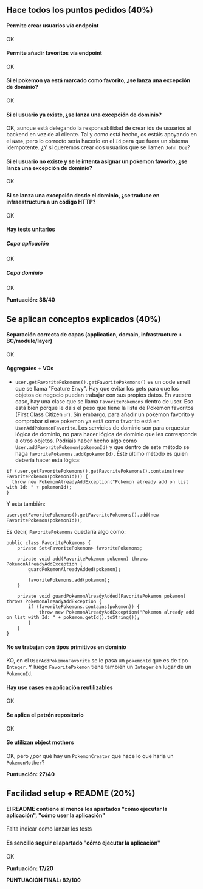 ## Hace todos los puntos pedidos (40%)

#### Permite crear usuarios vía endpoint

OK

#### Permite añadir favoritos vía endpoint

OK

#### Si el pokemon ya está marcado como favorito, ¿se lanza una excepción de dominio?

OK

#### Si el usuario ya existe, ¿se lanza una excepción de dominio?

OK, aunque está delegando la responsabilidad de crear ids de usuarios al backend en vez de al cliente. Tal y como está
hecho, os estáis apoyando en el `Name`, pero lo correcto sería hacerlo en el `Id` para que fuera un sistema idempotente.
¿Y si queremos crear dos usuarios que se llamen `John Doe`?

#### Si el usuario no existe y se le intenta asignar un pokemon favorito, ¿se lanza una excepción de dominio?

OK

#### Si se lanza una excepción desde el dominio, ¿se traduce en infraestructura a un código HTTP?

OK

#### Hay tests unitarios

##### Capa aplicación

OK

##### Capa dominio

OK

**Puntuación: 38/40**

## Se aplican conceptos explicados (40%)

#### Separación correcta de capas (application, domain, infrastructure + BC/module/layer)

OK

#### Aggregates + VOs

- `user.getFavoritePokemons().getFavoritePokemons()` es un code smell que se llama "Feature Envy". Hay que evitar los
  gets para que los objetos de negocio puedan trabajar con sus propios datos. En vuestro caso, hay una clase que se
  llama `FavoritePokemons` dentro de user. Eso está bien porque le dais el peso que tiene la lista de Pokemon
  favoritos (First Class Citizen ✅). Sin embargo, para añadir un pokemon favorito y comprobar si ese pokemon ya está
  como favorito está en `UserAddPokemonFavorite`. Los servicios de dominio son para orquestar lógica de dominio, no para
  hacer lógica de dominio que les corresponde a otros objetos. Podríais haber hecho algo
  como `User.addFavoritePokemon(pokemonId)` y que dentro de este método se haga `favoritePokemons.add(pokemonId)`. Éste
  último método es quien debería hacer esta lógica:

 ```
 if (user.getFavoritePokemons().getFavoritePokemons().contains(new FavoritePokemon(pokemonId))) {
   throw new PokemonAlreadyAddException("Pokemon already add on list with Id: " + pokemonId);
 }
  ```

Y esta también:

```
user.getFavoritePokemons().getFavoritePokemons().add(new FavoritePokemon(pokemonId));
```

Es decir, `FavoritePokemons` quedaría algo como:

```
public class FavoritePokemons {
    private Set<FavoritePokemon> favoritePokemons;
    
    private void add(FavoritePokemon pokemon) throws PokemonAlreadyAddException {
        guardPokemonAlreadyAdded(pokemon);
        
        favoritePokemons.add(pokemon);
    }

    private void guardPokemonAlreadyAdded(FavoritePokemon pokemon) throws PokemonAlreadyAddException {
        if (favoritePokemons.contains(pokemon)) {
            throw new PokemonAlreadyAddException("Pokemon already add on list with Id: " + pokemon.getId().toString());
        }
    }
}
```

#### No se trabajan con tipos primitivos en dominio

KO, en el `UserAddPokemonFavorite` se le pasa un `pokemonId` que es de tipo `Integer`. Y luego `FavoritePokemon` tiene
también un `Integer` en lugar de un `PokemonId`.

#### Hay use cases en aplicación reutilizables

OK

#### Se aplica el patrón repositorio

OK

#### Se utilizan object mothers

OK, pero ¿por qué hay un `PokemonCreator` que hace lo que haría un `PokemonMother`?

**Puntuación: 27/40**

## Facilidad setup + README (20%)

#### El README contiene al menos los apartados "cómo ejecutar la aplicación", "cómo user la aplicación"

Falta indicar como lanzar los tests

#### Es sencillo seguir el apartado "cómo ejecutar la aplicación"

OK

**Puntuación: 17/20**

**PUNTUACIÓN FINAL: 82/100**
